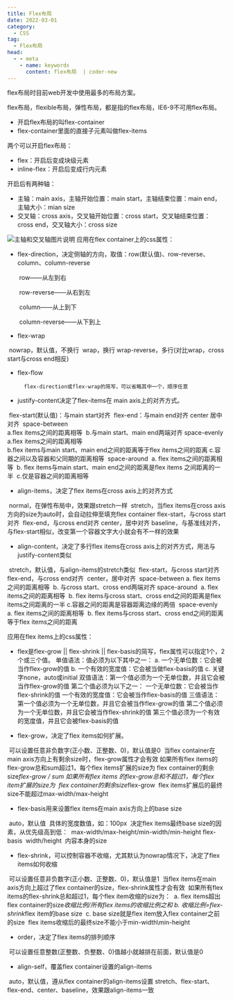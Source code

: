 ```yaml
---
title: Flex布局
date: 2022-03-01
category:
  - CSS
tag:
  - Flex布局
head:
  - - meta
    - name: keywords
      content: flex布局  | coder-new
---
```



flex布局时目前web开发中使用最多的布局方案。

flex布局，flexible布局，弹性布局，都是指的flex布局，IE6-9不可用flex布局。

- 开启flex布局的叫flex-container
- flex-container里面的直接子元素叫做flex-items

两个可以开启flex布局：

- flex：开启后变成块级元素
- inline-flex：开启后变成行内元素

开启后有两种轴：

- 主轴：main axis，主轴开始位置：main start，主轴结束位置：main end，主轴大小：mian size
- 交叉轴：cross axis，交叉轴开始位置：cross start，交叉轴结束位置：cross end，交叉轴大小：cross size

![主轴和交叉轴图片说明](/assets/note/css/flex-intro.png)
应用在flex container上的css属性：

- flex-direction，决定侧轴的方向，取值：row(默认值)、row-reverse、column、column-reverse

    ​	row——从左到右

    ​	row-reverse——从右到左

    ​	column——从上到下

    ​	column-reverse——从下到上


- flex-wrap

​			nowrap，默认值，不换行
​			wrap，换行
​			wrap-reverse，多行(对比wrap，cross start与cross end相反)

- flex-flow

 		flex-direction或flex-wrap的简写，可以省略其中一个，顺序任意

- justify-content决定了flex-items在 main axis上的对齐方式。

​			flex-start(默认值)：与main start对齐
​			flex-end：与main end对齐
​			center	居中对齐
​			space-between	
​					a.flex items之间的距离相等
​					b.与main start、main end两端对齐
​			space-evenly
​					a.flex items之间的距离相等  
​					b.flex items与main start、main end之间的距离等于flex items之间的距离
​					c.容器之间以及容器和父同期的距离相等
​			space-around
​					a. flex items之间的距离相等
​					b. flex items与main start、main end之间的距离是flex items 之间距离的一半
​					c.仅是容器之间的距离相等

- align-items，决定了flex items在cross axis上的对齐方式

​					normal，在弹性布局中，效果跟stretch一样
​					stretch，当flex items在cross axis方向的size为auto时，会自动拉伸至填充flex container
​					flex-start，与cross start对齐
​					flex-end，与cross end对齐
​					center，居中对齐
​					baseline，与基准线对齐，与flex-start相似，改变第一个容器文字大小就会有不一样的效果

- align-content，决定了多行flex items在cross axis上的对齐方式，用法与justify-content类似

​					stretch，默认值，与align-items的stretch类似
​					flex-start，与cross start对齐
​					flex-end，与cross end对齐
​					center，居中对齐
​					space-between
​							a. flex items之间的距离相等
​							b. 与cross start、cross end两端对齐
​					space-around
​							a. flex items之间的距离相等
​							b. flex items与cross start、cross end之间的距离是flex items之间距离的一半
​							c.容器之间的距离是容器距离边缘的两倍
​					space-evenly
​							a. flex items之间的距离相等
​							b. flex items与cross start、cross end之间的距离等于flex items之间的距离

应用在flex items上的css属性：

- flex是flex-grow || flex-shrink || flex-basis的简写，flex属性可以指定1个，2个或三个值。
  单值语法：值必须为以下其中之一：
  		a. 一个无单位数：它会被当作flex-grow的值
  		b. 一个有效的宽度值：它会被当做flex-basis的值
  		c. 关键字none，auto或initial
  双值语法：第一个值必须为一个无单位数，并且它会被当作flex-grow的值
  第二个值必须为以下之一：
  		一个无单位数：它会被当作flex-shrink的值
  		一个有效的宽度值：它会被当作flex-basis的值
  三值语法：
  		第一个值必须为一个无单位数，并且它会被当作flex-grow的值
  		第二个值必须为一个无单位数，并且它会被当作flex-shrink的值
  		第三个值必须为一个有效的宽度值，并且它会被flex-basis的值

- flex-grow，决定了flex items如何扩展。

​	可以设置任意非负数字(正小数、正整数、0)，默认值是0
​				当flex container在main axis方向上有剩余size时，flex-grow属性才会有效
  如果所有flex items的flex-grow总和sum超过1，每个flex items扩展的size为
​				flex container的剩余size*flex-grow / sum
  如果所有flex items 的flex-grow总和不超过1，每个flex item扩展的size为
​				flex container的剩余size*flex-grow
​			   flex items扩展后的最终size不能超过max-width/max-height

- flex-basis用来设置flex items在main axis方向上的base size

​				auto，默认值
​				具体的宽度数值，如：100px
​				决定flex items最终base size的因素，从优先级高到低：
​				max-width/max-height/min-width/min-height
​				flex-basis
​				width/height
​				内容本身的size

- flex-shrink，可以控制容器不收缩，尤其默认为nowrap情况下，决定了flex items如何收缩

​		可以设置任意非负数字(正小数、正整数、0)，默认值是1
​		当flex items在main axis方向上超过了flex container的size，flex-shrink属性才会有效
​		 如果所有flex items的flex-shrink总和超过1，每个flex item收缩的size为：
​				a. flex items超出flex container的size*收缩比例/所有flex items的收缩比例之和
​				b. 收缩比例=flex-shrink*flex item的base size
​				c. base size就是flex item放入flex container之前的size
​		flex items收缩后的最终size不能小于min-width\min-height

- order，决定了flex items的排列顺序

​		可以设置任意整数(正整数、负整数、0)值越小就越排在前面，默认值是0

- align-self，覆盖flex container设置的align-items

​		auto，默认值，遵从flex container的align-items设置
​		stretch、flex-start、flex-end、center、baseline，效果跟align-items一致
